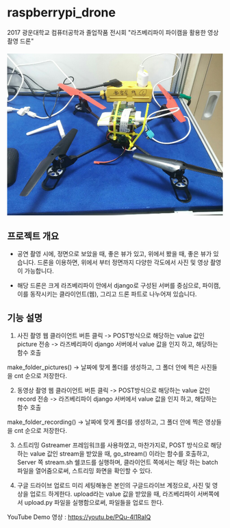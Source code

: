 # raspberrypi_drone
2017 광운대학교 컴퓨터공학과 졸업작품 전시회 "라즈베리파이 파이캠을 활용한  영상촬영 드론"

####


![ex_screenshot](./11111.jpg)



##  프로젝트 개요
* 공연 촬영 시에, 정면으로 보았을 때, 좋은 뷰가 있고, 위에서 봤을 때, 좋은 뷰가 있습니다. 드론을 이용하면, 위에서 부터 정면까지 다양한 각도에서 사진 및 영상 촬영이 가능합니다.

* 해당 드론은 크게 라즈베리파이 안에서 django로 구성된 서버를 중심으로, 파이캠, 이를 동작시키는 클라이언트(웹), 그리고 드론 파트로 나누어져 있습니다.


## 기능 설명

1. 사진 촬영
웹 클라이언트 버튼 클릭 -> POST방식으로 해당하는 value 값인 picture 전송 -> 라즈베리파이 django 서버에서 value 값을 인지 하고, 해당하는 함수 호출

make_folder_pictures() -> 날짜에 맞게 폴더를 생성하고, 그 폴더 안에 찍은 사진들을 cnt 순으로 저장한다.

2. 동영상 촬영
웹 클라이언트 버튼 클릭 -> POST방식으로 해당하는 value 값인 record 전송 -> 라즈베리파이 django 서버에서 value 값을 인지 하고, 해당하는 함수 호출

make_folder_recording() -> 날짜에 맞게 폴더를 생성하고, 그 폴더 안에 찍은 영상들을 cnt 순으로 저장한다.

3. 스트리밍
Gstreamer 프레임워크를 사용하였고,
마찬가지로, POST 방식으로 해당하는 value 값인 stream을 받았을 때, go_stream() 이라는 함수를 호출하고, Server 쪽 stream.sh 쉘코드를 실행하며, 클라이언트 쪽에서는 해당 하는 batch 파일을 열어줌으로써, 스트리밍 화면을 확인할 수 있다.

4. 구글 드라이브 업로드
미리 세팅해놓은 본인의 구글드라이브 계정으로, 사진 및 영상을 업로드 하게한다.
upload라는 value 값을 받았을 때,
라즈베리파이 서버쪽에서 upload.py 파일을 실행함으로써, 파일들을 업로드 한다.

YouTube Demo 영상 : https://youtu.be/PQu-4l1RaIQ


